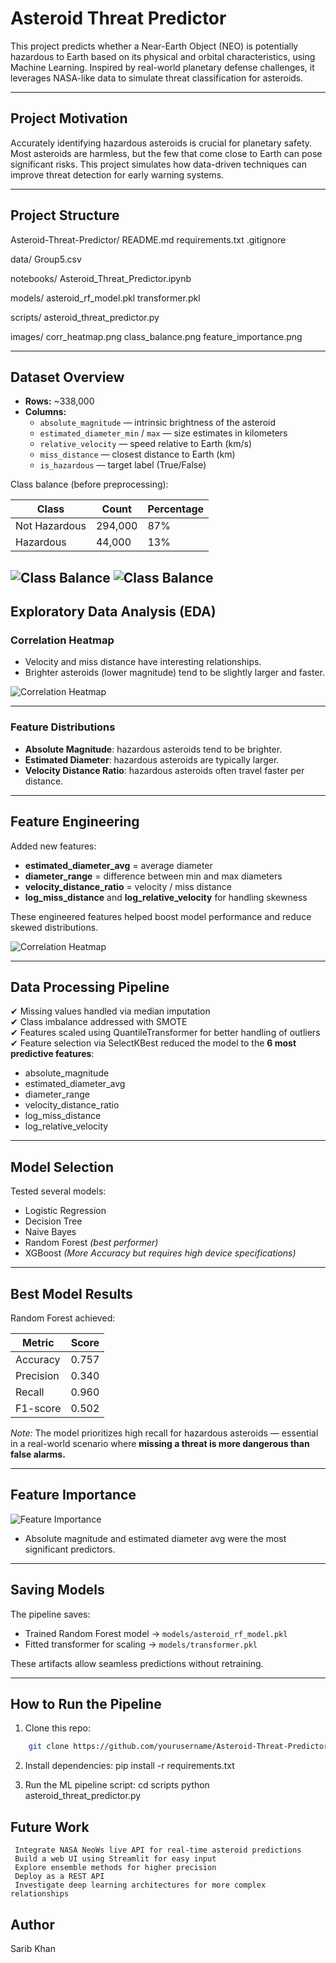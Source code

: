 #  Asteroid Threat Predictor

This project predicts whether a Near-Earth Object (NEO) is potentially hazardous to Earth based on its physical and orbital characteristics, using Machine Learning. Inspired by real-world planetary defense challenges, it leverages NASA-like data to simulate threat classification for asteroids.

---

##  Project Motivation

Accurately identifying hazardous asteroids is crucial for planetary safety. Most asteroids are harmless, but the few that come close to Earth can pose significant risks. This project simulates how data-driven techniques can improve threat detection for early warning systems.

---

##  Project Structure

Asteroid-Threat-Predictor/
README.md
requirements.txt
.gitignore

data/
    Group5.csv

notebooks/
    Asteroid_Threat_Predictor.ipynb

models/
    asteroid_rf_model.pkl
    transformer.pkl

scripts/
    asteroid_threat_predictor.py

images/
    corr_heatmap.png
    class_balance.png
    feature_importance.png

---

##  Dataset Overview

- **Rows:** ~338,000
- **Columns:**
    - `absolute_magnitude` — intrinsic brightness of the asteroid
    - `estimated_diameter_min` / `max` — size estimates in kilometers
    - `relative_velocity` — speed relative to Earth (km/s)
    - `miss_distance` — closest distance to Earth (km)
    - `is_hazardous` — target label (True/False)

Class balance (before preprocessing):

| Class            | Count    | Percentage |
|------------------|----------|------------|
| Not Hazardous    | 294,000  | 87%        |
| Hazardous        | 44,000   | 13%        |

![Class Balance](Images/class_balance1.png)
![Class Balance](Images/class_balance2.png)
---

##  Exploratory Data Analysis (EDA)

### Correlation Heatmap

- Velocity and miss distance have interesting relationships.
- Brighter asteroids (lower magnitude) tend to be slightly larger and faster.

![Correlation Heatmap](Images/Before_Corr_Heatmap.png)

---

### Feature Distributions

- **Absolute Magnitude**: hazardous asteroids tend to be brighter.
- **Estimated Diameter**: hazardous asteroids are typically larger.
- **Velocity Distance Ratio**: hazardous asteroids often travel faster per distance.

---

##  Feature Engineering

Added new features:

- **estimated_diameter_avg** = average diameter
- **diameter_range** = difference between min and max diameters
- **velocity_distance_ratio** = velocity / miss distance
- **log_miss_distance** and **log_relative_velocity** for handling skewness

These engineered features helped boost model performance and reduce skewed distributions.

![Correlation Heatmap](Images/After_Corr_Heatmap.png)

---

##  Data Processing Pipeline

✔ Missing values handled via median imputation  
✔ Class imbalance addressed with SMOTE  
✔ Features scaled using QuantileTransformer for better handling of outliers  
✔ Feature selection via SelectKBest reduced the model to the **6 most predictive features**:

- absolute_magnitude
- estimated_diameter_avg
- diameter_range
- velocity_distance_ratio
- log_miss_distance
- log_relative_velocity

---

##  Model Selection

Tested several models:

- Logistic Regression
- Decision Tree
- Naive Bayes
- Random Forest  *(best performer)*
- XGBoost *(More Accuracy but requires high device specifications)*

---

##  Best Model Results

Random Forest achieved:

| Metric      | Score |
|-------------|-------|
| Accuracy    | 0.757 |
| Precision   | 0.340 |
| Recall      | 0.960 |
| F1-score    | 0.502 |

*Note:* The model prioritizes high recall for hazardous asteroids — essential in a real-world scenario where **missing a threat is more dangerous than false alarms.**

---

##  Feature Importance

![Feature Importance](images/feature_importance.png)

- Absolute magnitude and estimated diameter avg were the most significant predictors.

---

##  Saving Models

The pipeline saves:

- Trained Random Forest model → `models/asteroid_rf_model.pkl`
- Fitted transformer for scaling → `models/transformer.pkl`

These artifacts allow seamless predictions without retraining.

---

##  How to Run the Pipeline

1. Clone this repo:
``` bash
    git clone https://github.com/yourusername/Asteroid-Threat-Predictor.git
```

2. Install dependencies:
    pip install -r requirements.txt

3. Run the ML pipeline script:
    cd scripts
    python asteroid_threat_predictor.py

##  Future Work
     Integrate NASA NeoWs live API for real-time asteroid predictions
     Build a web UI using Streamlit for easy input
     Explore ensemble methods for higher precision
     Deploy as a REST API
     Investigate deep learning architectures for more complex relationships
     
## Author
Sarib Khan
